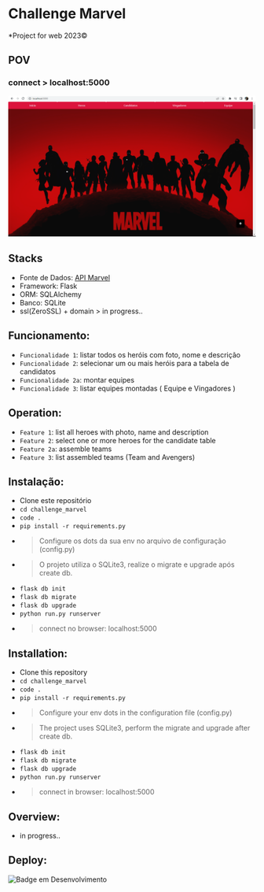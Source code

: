 # Challenge Marvel
*Project for web 2023©


## POV
### connect > localhost:5000
<img src="./inicio.png" width="980px" />

## Stacks
- Fonte de Dados: [API Marvel](https://developer.marvel.com/)
- Framework: Flask
- ORM: SQLAlchemy
- Banco: SQLite
- ssl(ZeroSSL) + domain > in progress..

## Funcionamento:
- `Funcionalidade 1`: listar todos os heróis com foto, nome e descrição
- `Funcionalidade 2`: selecionar um ou mais heróis para a tabela de candidatos
- `Funcionalidade 2a`: montar equipes
- `Funcionalidade 3`: listar equipes montadas ( Equipe e Vingadores )

## Operation:
- `Feature 1`: list all heroes with photo, name and description
- `Feature 2`: select one or more heroes for the candidate table
- `Feature 2a`: assemble teams
- `Feature 3`: list assembled teams (Team and Avengers)

## Instalação:
- Clone este repositório
- `cd challenge_marvel`
- `code .`
- `pip install -r requirements.py`
- > Configure os dots da sua env no arquivo de configuração (config.py)
- > O projeto utiliza o SQLite3, realize o migrate e upgrade após create db. 
- `flask db init`
- `flask db migrate`
- `flask db upgrade`
- `python run.py runserver`
- > connect no browser: localhost:5000

## Installation:
- Clone this repository
- `cd challenge_marvel`
- `code .`
- `pip install -r requirements.py`
- > Configure your env dots in the configuration file (config.py)
- > The project uses SQLite3, perform the migrate and upgrade after create db. 
- `flask db init`
- `flask db migrate`
- `flask db upgrade`
- `python run.py runserver`
- > connect in browser: localhost:5000

## Overview:
 - in progress..

## Deploy:
![Badge em Desenvolvimento](http://img.shields.io/static/v1?label=STATUS&message=EM%20DESENVOLVIMENTO&color=GREEN&style=for-the-badge)
